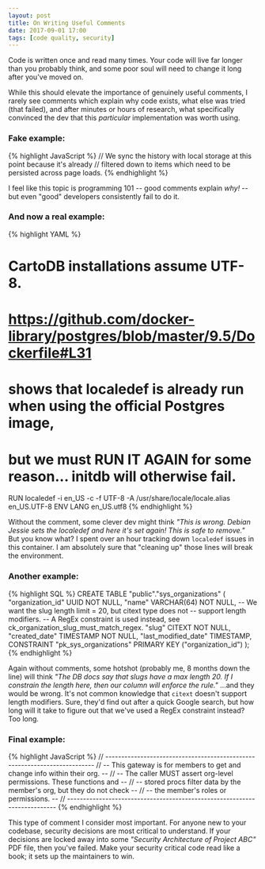 ```yaml
---
layout: post
title: On Writing Useful Comments
date: 2017-09-01 17:00
tags: [code quality, security]
---
```


Code is written once and read many times. Your code will live far longer
than you probably think, and some poor soul will need to change it long after
you've moved on.

While this should elevate the importance of genuinely useful comments,
I rarely see comments which explain why code exists, what else was
tried (that failed), and after minutes or hours of research, what
specifically convinced the dev that this *particular* implementation was
worth using.

### Fake example:
{% highlight JavaScript %}
// We sync the history with local storage at this point because it's already
// filtered down to items which need to be persisted across page loads.
{% endhighlight %}

I feel like this topic is programming 101 -- good comments explain *why!* --
but even "good" developers consistently fail to do it.

### And now a real example:
{% highlight YAML %}
# CartoDB installations assume UTF-8.
# https://github.com/docker-library/postgres/blob/master/9.5/Dockerfile#L31
# shows that localedef is already run when using the official Postgres image,
# but we must RUN IT AGAIN for some reason... initdb will otherwise fail.
RUN localedef -i en_US -c -f UTF-8 -A /usr/share/locale/locale.alias en_US.UTF-8
ENV LANG en_US.utf8
{% endhighlight %}

Without the comment, some clever dev might think *"This is wrong. Debian Jessie
sets the localedef and here it's set again! This is safe to remove."*
But you know what? I spent over an hour tracking down `localedef` issues in
this container. I am absolutely sure that "cleaning up" those lines
will break the environment.

### Another example:
{% highlight SQL %}
CREATE TABLE "public"."sys_organizations" (
  "organization_id" UUID NOT NULL,
  "name" VARCHAR(64) NOT NULL,
  -- We want the slug length limit = 20, but citext type does not
  -- support length modifiers.
  -- A RegEx constraint is used instead, see ck_organization_slug_must_match_regex.
  "slug" CITEXT NOT NULL,
  "created_date" TIMESTAMP NOT NULL,
  "last_modified_date" TIMESTAMP,
CONSTRAINT "pk_sys_organizations" PRIMARY KEY ("organization_id")
);
{% endhighlight %}

Again without comments, some hotshot (probably me, 8 months down the line)
will think *"The DB docs say that slugs have a max length 20. If
I constrain the length here, then our column will enforce the rule."* ...and
they would be wrong. It's not common knowledge that `citext` doesn't
support length modifiers. Sure, they'd find out after a quick Google search,
but how long will it take to figure out that we've used a RegEx constraint
instead? Too long.

### Final example:
{% highlight JavaScript %}
// --------------------------------------------------------------------------
// -- This gateway is for members to get and change info within their org. --
// -- The caller MUST assert org-level permissions. These functions and    --
// -- stored procs filter data by the member's org, but they do not check  --
// -- the member's roles or permissions.                                   --
// --------------------------------------------------------------------------
{% endhighlight %}

This type of comment I consider most important. For anyone new to your
codebase, security decisions are most critical to understand. If your
decisions are locked away into some *"Security Architecture of Project ABC"*
PDF file, then you've failed. Make your security critical code read like a
book; it sets up the maintainers to win.
